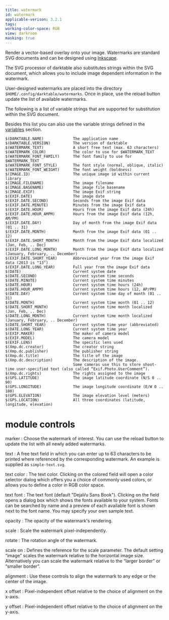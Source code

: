 ```yaml
---
title: watermark
id: watermark
applicable-verison: 3.2.1
tags: 
working-color-space: RGB
view: darkroom
masking: true
---
```


Render a vector-based overlay onto your image. Watermarks are standard SVG documents and can be designed using [Inkscape](http://www.inkscape.org/).

The SVG processor of darktable also substitutes strings within the SVG document, which allows you to include image dependent information in the watermark.

User-designed watermarks are placed into the directory `$HOME/.config/darktable/watermarks`. Once in place, use the reload button update the list of available watermarks.

The following is a list of variable strings that are supported for substitution within the SVG document. 

Besides this list you can also use the variable strings defined in the [variables](../../special-topics/variables.md) section.

```
$(DARKTABLE.NAME)             The application name
$(DARKTABLE.VERSION)          The version of darktable
$(WATERMARK_TEXT)             A short free text (max. 63 characters)
$(WATERMARK_COLOR)            The color to use for $WATERMARK_TEXT
$(WATERMARK_FONT_FAMILY)      The font family to use for $WATERMARK_TEXT
$(WATERMARK_FONT_STYLE)       The font style (normal, oblique, italic)
$(WATERMARK_FONT_WEIGHT)      The font weight (boldness)
$(IMAGE.ID)                   The unique image id within current library
$(IMAGE.FILENAME)             The image filename
$(IMAGE.BASENAME)             The image file basename
$(IMAGE.EXIF)                 The image Exif string
$(EXIF.DATE)                  The image date
$(EXIF.DATE.SECOND)           Seconds from the image Exif data
$(EXIF.DATE.MINUTE)           Minutes from the image Exif data
$(EXIF.DATE.HOUR)             Hours from the image Exif data (24h)
$(EXIF.DATE.HOUR_AMPM)        Hours from the image Exif data (12h, AM/PM)
$(EXIF.DATE.DAY)              Day of month from the image Exif data (01 .. 31)
$(EXIF.DATE.MONTH)            Month from the image Exif data (01 .. 12)
$(EXIF.DATE.SHORT_MONTH)      Month from the image Exif data localized (Jan, Feb, .. Dec)
$(EXIF.DATE.LONG_MONTH)       Month from the image Exif data localized (January, February, .. December)
$(EXIF.DATE.SHORT_YEAR)       Abbreviated year from the image Exif data (2013 is "13")
$(EXIF.DATE.LONG_YEAR)        Full year from the image Exif data
$(DATE)                       Current system date
$(DATE.SECOND)                Current system time seconds
$(DATE.MINUTE)                Current system time minutes
$(DATE.HOUR)                  Current system time hours (24h)
$(DATE.HOUR_AMPM)             Current system time hours (12, AP/PM)
$(DATE.DAY)                   Current system time day of month (01 .. 31)
$(DATE.MONTH)                 Current system time month (01 .. 12)
$(DATE.SHORT_MONTH)           Current system time month localized (Jan, Feb, .. Dec)
$(DATE.LONG_MONTH)            Current system time month localized (January, February, .. December)
$(DATE.SHORT_YEAR)            Current system time year (abbreviated)
$(DATE.LONG_YEAR)             Current system time year
$(EXIF.MAKER)                 The maker of camera model
$(EXIF.MODEL)                 The camera model
$(EXIF.LENS)                  The specific lens used
$(Xmp.dc.creator)             The creator string
$(Xmp.dc.publisher)           The publisher string
$(Xmp.dc.title)               The title of the image
$(Xmp.dc.description)         The description of the image. 
                              Some cameras use this to store shoot-time user-specified text (also called “Exif.Photo.UserComment”).
$(Xmp.dc.rights)              The rights assigned to the image
$(GPS.LATITUDE)               The image latitude coordinate (N/S 0 .. 90)
$(GPS.LONGITUDE)              The image longitude coordinate (E/W 0 .. 180)
$(GPS.ELEVATION)              The image elevation level (meters)
$(GPS.LOCATION)               All three coordinates (latitude, longitude, elevation) 
```

# module controls

marker
: Choose the watermark of interest. You can use the reload button to update the list with all newly added watermarks.

text
: A free text field in which you can enter up to 63 characters to be printed where referenced by the corresponding watermark. An example is supplied as `simple-text.svg`.

text color
: The text color. Clicking on the colored field will open a color selector dialog which offers you a choice of commonly used colors, or allows you to define a color in RGB color space.

text font
: The text font (default "DejaVu Sans Book"). Clicking on the field opens a dialog box which shows the fonts available to your system. Fonts can be searched by name and a preview of each available font is shown next to the font name. You may specify your own sample text.

opacity
: The opacity of the watermark's rendering.

scale
: Scale the watermark pixel-independently.

rotate
: The rotation angle of the watermark.

scale on
: Defines the reference for the scale parameter. The default setting “image” scales the watermark relative to the horizontal image size. Alternatively you can scale the watermark relative to the “larger border” or “smaller border”.

alignment
: Use these controls to align the watermark to any edge or the center of the image.

x offset
: Pixel-independent offset relative to the choice of alignment on the x-axis.

y offset
: Pixel-independent offset relative to the choice of alignment on the y-axis.
